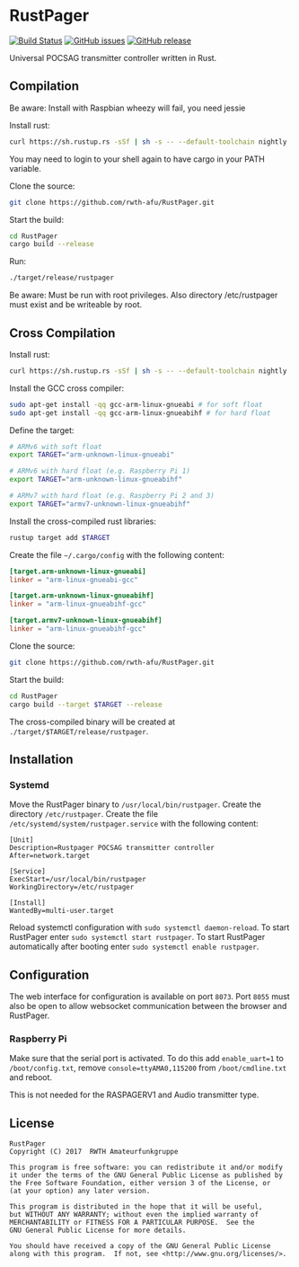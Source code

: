 # RustPager

[![Build Status](https://img.shields.io/travis/rwth-afu/RustPager.svg?style=flat)](https://travis-ci.org/rwth-afu/RustPager)
[![GitHub issues](https://img.shields.io/github/issues/rwth-afu/RustPager.svg?style=flat)](https://github.com/rwth-afu/RustPager/issues)
[![GitHub release](https://img.shields.io/github/release/rwth-afu/RustPager.svg?style=flat)](https://github.com/rwth-afu/RustPager/releases)

Universal POCSAG transmitter controller written in Rust.

## Compilation
Be aware: Install with Raspbian wheezy will fail, you need jessie

Install rust:

```bash
curl https://sh.rustup.rs -sSf | sh -s -- --default-toolchain nightly
```

You may need to login to your shell again to have cargo in your PATH variable.

Clone the source:

```bash
git clone https://github.com/rwth-afu/RustPager.git
```

Start the build:

```bash
cd RustPager
cargo build --release
```

Run:

```bash
./target/release/rustpager
```
Be aware: Must be run with root privileges. Also directory /etc/rustpager must exist and be writeable by root.

## Cross Compilation

Install rust:

```bash
curl https://sh.rustup.rs -sSf | sh -s -- --default-toolchain nightly
```

Install the GCC cross compiler:

```bash
sudo apt-get install -qq gcc-arm-linux-gnueabi # for soft float
sudo apt-get install -qq gcc-arm-linux-gnueabihf # for hard float
```

Define the target:

```bash
# ARMv6 with soft float
export TARGET="arm-unknown-linux-gnueabi"

# ARMv6 with hard float (e.g. Raspberry Pi 1)
export TARGET="arm-unknown-linux-gnueabihf"

# ARMv7 with hard float (e.g. Raspberry Pi 2 and 3)
export TARGET="armv7-unknown-linux-gnueabihf"
```

Install the cross-compiled rust libraries:

```bash
rustup target add $TARGET
```

Create the file `~/.cargo/config` with the following content:

```toml
[target.arm-unknown-linux-gnueabi]
linker = "arm-linux-gnueabi-gcc"

[target.arm-unknown-linux-gnueabihf]
linker = "arm-linux-gnueabihf-gcc"

[target.armv7-unknown-linux-gnueabihf]
linker = "arm-linux-gnueabihf-gcc"
```

Clone the source:

```bash
git clone https://github.com/rwth-afu/RustPager.git
```

Start the build:

```bash
cd RustPager
cargo build --target $TARGET --release 
```

The cross-compiled binary will be created at `./target/$TARGET/release/rustpager`.

## Installation

### Systemd
Move the RustPager binary to `/usr/local/bin/rustpager`. Create the directory
`/etc/rustpager`. Create the file `/etc/systemd/system/rustpager.service` with
the following content:

```
[Unit]
Description=Rustpager POCSAG transmitter controller
After=network.target

[Service]
ExecStart=/usr/local/bin/rustpager
WorkingDirectory=/etc/rustpager

[Install]
WantedBy=multi-user.target
```

Reload systemctl configuration with `sudo systemctl daemon-reload`.
To start RustPager enter `sudo systemctl start rustpager`. To start RustPager
automatically after booting enter `sudo systemctl enable rustpager`.

## Configuration
The web interface for configuration is available on port `8073`. Port `8055`
must also be open to allow websocket communication between the browser and
RustPager.

### Raspberry Pi
Make sure that the serial port is activated. To do this add `enable_uart=1` to
`/boot/config.txt`, remove `console=ttyAMA0,115200` from `/boot/cmdline.txt` and
reboot.

This is not needed for the RASPAGERV1 and Audio transmitter type.

## License

    RustPager
    Copyright (C) 2017  RWTH Amateurfunkgruppe

    This program is free software: you can redistribute it and/or modify
    it under the terms of the GNU General Public License as published by
    the Free Software Foundation, either version 3 of the License, or
    (at your option) any later version.

    This program is distributed in the hope that it will be useful,
    but WITHOUT ANY WARRANTY; without even the implied warranty of
    MERCHANTABILITY or FITNESS FOR A PARTICULAR PURPOSE.  See the
    GNU General Public License for more details.

    You should have received a copy of the GNU General Public License
    along with this program.  If not, see <http://www.gnu.org/licenses/>.
